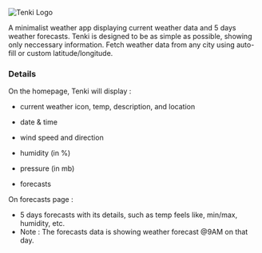 ![Tenki Logo](https://github.com/hanz-fr/tenki-weatherapp/assets/59479453/c409aad9-7529-4712-8923-71ac093e22c0)

A minimalist weather app displaying current weather data and 5 days weather forecasts.
Tenki is designed to be as simple as possible, showing only neccessary information.
Fetch weather data from any city using auto-fill or custom latitude/longitude.

### Details
On the homepage, Tenki will display :
- current weather icon, temp, description, and location
- date & time
- wind speed and direction
- humidity (in %)

- pressure (in mb)
- forecasts

On forecasts page :
- 5 days forecasts with its details, such as temp feels like, min/max, humidity, etc.
- Note : The forecasts data is showing weather forecast @9AM on that day.
